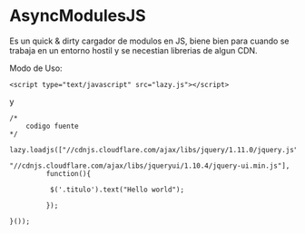 AsyncModulesJS
==============

Es un quick & dirty cargador de modulos en JS, biene bien para cuando se trabaja en un entorno hostil y se necestian librerias de algun CDN. 

Modo de Uso: 

	<script type="text/javascript" src="lazy.js"></script>

y

	/*
	    codigo fuente 
	*/

	lazy.loadjs(["//cdnjs.cloudflare.com/ajax/libs/jquery/1.11.0/jquery.js", 
			       "//cdnjs.cloudflare.com/ajax/libs/jqueryui/1.10.4/jquery-ui.min.js"], 
			 function(){

			  $('.titulo').text("Hello world");
			 
			 });

	}());
	
